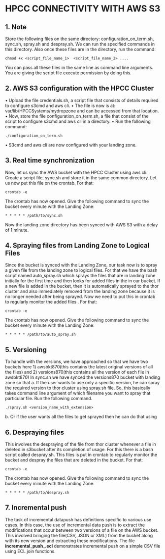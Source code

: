  <h1>HPCC CONNECTIVITY WITH AWS S3</h1>
<h2>1.	Note</h2>  Store the following files on the same directory: configuration_on_term.sh, sync.sh, spray.sh and despray.sh. We can run the specified commands in this directory. Also once these files are in the directory, run the command:

```
chmod +x <script_file_name_1>  <script_file_name_2> ....
```
You can pass all these files in the same line as command line arguments. You are giving the script file execute permission by doing this.
     
<h2>2.	AWS S3 configuration with the HPCC Cluster</h2>
•	Upload the file credentials.sh, a script file that consists of details required to configure s3cmd and aws cli.
•	The file is now is at: var/lib/HPCCSystems/mydropzone and can be accessed from that location. 
•	Now, store the file configuration_on_term.sh, a file that consist of the script to configure s3cmd and aws cli in a directory. 
•	Run the following command:

```
./configuration_on_term.sh
```
•	S3cmd and aws cli are now configured with your landing zone.

<h2>3. Real time synchronization</h2>	Now, let us sync the AWS bucket with the HPCC Cluster using aws cli. Create a script file, sync.sh and store it in the same common directory. Let us now put this file on the crontab. For that:

```
crontab -e
```

The crontab has now opened. Give the following command to sync the bucket every minute with the Landing Zone:

 ```     
 * * * * * /path/to/sync.sh
 ```
     
Now the landing zone directory has been synced with AWS S3 with a delay of 1 minute.  


<h2>4.	Spraying files from Landing Zone to Logical Files</h2> Since the bucket is synced with the Landing Zone, our task now is to spray a given file from the landing zone to logical files. For that we have the bash script named auto_spray.sh which sprays the files that are in landing zone initially for the first time and then looks for added files in the in our bucket. If a new file is added in the bucket, then it is automatically sprayed to the thor cluster and also immediately removed from the landing zone because it is no longer needed after being sprayed. Now we need to put this in crontab to regularly monitor the added files . For that:

```
crontab -e
```

The crontab has now opened. Give the following command to sync the bucket every minute with the Landing Zone:
```
* * * * * /path/to/auto_spray.sh
```


<h2>5.	Versioning</h2> To handle with the versions, we have approached so that we have two buckets here 1) awsbkt870(this contains the latest original versions of all the files) and 2) versions870(this contains all the version of each file in awsbkt870)
In sync.sh we have synced the versions870 bucket with landing zone so that 
a.	If the user wants to use only a specific version, he can spray the required version to thor cluster using spray.sh file. So, this basically takes command line argument of which filename you want to spray that particular file.
Run the following command.

```
./spray.sh <version_name_with_extension>
```

b.	Or if the user wants all the files to get sprayed then he can do that using 

<h2>6.	Despraying files</h2> This involves the despraying of the file from thor cluster whenever a file in deleted in s3bucket after its completion of usage. For this there is a bash script called despray.sh. This files is put in crontab to regularly monitor the bucket and despray the files that are deleted in the bucket. For that:

```
crontab -e
```

The crontab has now opened. Give the following command to sync the bucket every minute with the Landing Zone:

```
* * * * * /path/to/despray.sh
```

<h2>7.	Incremental push</h2> The task of incremental datapush has definitions specific to various use cases. In this case, the use of incremental data push is to extract the modifications that occur between two versions of a file on the AWS bucket. This involved bringing the file(CSV, JSON or XML) from the bucket along with its new version and extracting these modifications. The file <b>incremental_push_<file_format>.ecl</b> demonstrates incremental push on a simple CSV file using ECL join functions.





